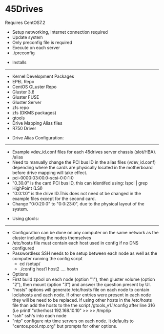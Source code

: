 # 45Drives

Requires CentOS7.2

* Setup networking, Internet connection required
* Update system 
* Only preconfig file is required
* Execute on each server
 * ./preconfig

- Installs
----------------------------
* Kernel Development Packages
* EPEL Repo
* CentOS GLuster Repo
* Gluster 3.8
* Gluster FUSE 
* Gluster Server
* zfs repo
* zfs (DKMS packages)
* gtools
* Drive Mapping Alias files
* R750 Driver

- Drive Alias Configuration:
----------------------------
* Example vdev_id.conf files for each 45drives server chassis (slot/HBA). /alias
* Need to manually change the PCI bus ID in the alias files (vdev_id.conf) depending where the cards are physically located in the motherboard before drive mapping will take effect.
 * pci-0000:03:00.0-scsi-0:0:1:0
 * "0.30.0" is the card PCI bus ID, this can identifed using: lspci | grep HighPoint (LSI)
 * "0:0:1:0"  is the drive ID.This does not need ot be changed in the example files except for the second card. 
 * Change "0:0:20:0" to "0:0:23:0", due to the physical layout of the system.
 
- Using gtools:
----------------------------
* Configuration can be done on any computer on the same network as the cluster including the nodes themselves
* /etc/hosts file must contain each host used in config if no DNS configured
* Passwordless SSH needs to be setup between each node as well as the computer running the config script
  * cd /setup/
  * ./config host1 host2 .... hostn
* Options  
 * First build zpool on each node (option "1"), then gluster volume (option "2"), then mount (option "3") and answer the question present by UI.
 * "hosts" options will generate /etc/hosts file on each node to contain loclahosts and each node. If other entries were present in each node they will be need to be replaced. If using other hosts in the /etc/hosts file than add the hosts to the the script /gtools_v1.1/config after line 316 (i.e printf "otherhost 192.168.10.10" >> >> /tmp/ip   
 * "ssh" ssh's into each node
 * "ntp" configure ntp time servers on each node. It defaults to "centos.pool.ntp.org" but prompts for other options.


